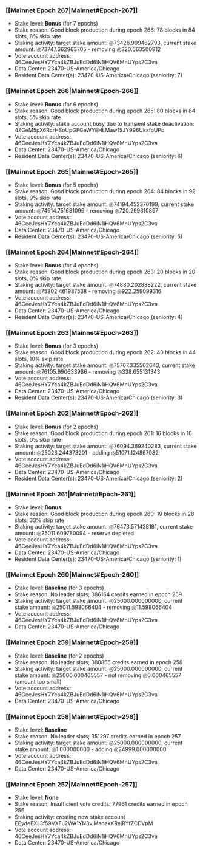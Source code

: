 ### [[Mainnet Epoch 267|Mainnet#Epoch-267]]
* Stake level: **Bonus** (for 7 epochs)
* Stake reason: Good block production during epoch 266: 78 blocks in 84 slots, 8% skip rate
* Staking activity: target stake amount: ◎73426.999462793, current stake amount: ◎73747.662963705 - removing ◎320.663500912
* Vote account address: 46CeeJesHY7Yca4kZBJuEdDd6iN1iHQV6MnUYps2C3va
* Data Center: 23470-US-America/Chicago
* Resident Data Center(s): 23470-US-America/Chicago (seniority: 7)
### [[Mainnet Epoch 266|Mainnet#Epoch-266]]
* Stake level: **Bonus** (for 6 epochs)
* Stake reason: Good block production during epoch 265: 80 blocks in 84 slots, 5% skip rate
* Staking activity: stake account busy due to transient stake deactivation: 4ZGeM5pX6RcrHSoUpGFGeWYEHLMaw15JY996UkxfoUPb
* Vote account address: 46CeeJesHY7Yca4kZBJuEdDd6iN1iHQV6MnUYps2C3va
* Data Center: 23470-US-America/Chicago
* Resident Data Center(s): 23470-US-America/Chicago (seniority: 6)
### [[Mainnet Epoch 265|Mainnet#Epoch-265]]
* Stake level: **Bonus** (for 5 epochs)
* Stake reason: Good block production during epoch 264: 84 blocks in 92 slots, 9% skip rate
* Staking activity: target stake amount: ◎74194.452370199, current stake amount: ◎74914.751681096 - removing ◎720.299310897
* Vote account address: 46CeeJesHY7Yca4kZBJuEdDd6iN1iHQV6MnUYps2C3va
* Data Center: 23470-US-America/Chicago
* Resident Data Center(s): 23470-US-America/Chicago (seniority: 5)
### [[Mainnet Epoch 264|Mainnet#Epoch-264]]
* Stake level: **Bonus** (for 4 epochs)
* Stake reason: Good block production during epoch 263: 20 blocks in 20 slots, 0% skip rate
* Staking activity: target stake amount: ◎74880.202888222, current stake amount: ◎75802.461987538 - removing ◎922.259099316
* Vote account address: 46CeeJesHY7Yca4kZBJuEdDd6iN1iHQV6MnUYps2C3va
* Data Center: 23470-US-America/Chicago
* Resident Data Center(s): 23470-US-America/Chicago (seniority: 4)
### [[Mainnet Epoch 263|Mainnet#Epoch-263]]
* Stake level: **Bonus** (for 3 epochs)
* Stake reason: Good block production during epoch 262: 40 blocks in 44 slots, 10% skip rate
* Staking activity: target stake amount: ◎75767.335502643, current stake amount: ◎76105.990633986 - removing ◎338.655131343
* Vote account address: 46CeeJesHY7Yca4kZBJuEdDd6iN1iHQV6MnUYps2C3va
* Data Center: 23470-US-America/Chicago
* Resident Data Center(s): 23470-US-America/Chicago (seniority: 3)
### [[Mainnet Epoch 262|Mainnet#Epoch-262]]
* Stake level: **Bonus** (for 2 epochs)
* Stake reason: Good block production during epoch 261: 16 blocks in 16 slots, 0% skip rate
* Staking activity: target stake amount: ◎76094.369240283, current stake amount: ◎25023.244373201 - adding ◎51071.124867082
* Vote account address: 46CeeJesHY7Yca4kZBJuEdDd6iN1iHQV6MnUYps2C3va
* Data Center: 23470-US-America/Chicago
* Resident Data Center(s): 23470-US-America/Chicago (seniority: 2)
### [[Mainnet Epoch 261|Mainnet#Epoch-261]]
* Stake level: **Bonus**
* Stake reason: Good block production during epoch 260: 19 blocks in 28 slots, 33% skip rate
* Staking activity: target stake amount: ◎76473.571428181, current stake amount: ◎25011.609780094 - reserve depleted
* Vote account address: 46CeeJesHY7Yca4kZBJuEdDd6iN1iHQV6MnUYps2C3va
* Data Center: 23470-US-America/Chicago
* Resident Data Center(s): 23470-US-America/Chicago (seniority: 1)
### [[Mainnet Epoch 260|Mainnet#Epoch-260]]
* Stake level: **Baseline** (for 3 epochs)
* Stake reason: No leader slots; 386164 credits earned in epoch 259
* Staking activity: target stake amount: ◎25000.000000000, current stake amount: ◎25011.598066404 - removing ◎11.598066404
* Vote account address: 46CeeJesHY7Yca4kZBJuEdDd6iN1iHQV6MnUYps2C3va
* Data Center: 23470-US-America/Chicago
### [[Mainnet Epoch 259|Mainnet#Epoch-259]]
* Stake level: **Baseline** (for 2 epochs)
* Stake reason: No leader slots; 380855 credits earned in epoch 258
* Staking activity: target stake amount: ◎25000.000000000, current stake amount: ◎25000.000465557 - not removing ◎0.000465557 (amount too small)
* Vote account address: 46CeeJesHY7Yca4kZBJuEdDd6iN1iHQV6MnUYps2C3va
* Data Center: 23470-US-America/Chicago
### [[Mainnet Epoch 258|Mainnet#Epoch-258]]
* Stake level: **Baseline**
* Stake reason: No leader slots; 351297 credits earned in epoch 257
* Staking activity: target stake amount: ◎25000.000000000, current stake amount: ◎1.000000000 - adding ◎24999.000000000
* Vote account address: 46CeeJesHY7Yca4kZBJuEdDd6iN1iHQV6MnUYps2C3va
* Data Center: 23470-US-America/Chicago
### [[Mainnet Epoch 257|Mainnet#Epoch-257]]
* Stake level: **None**
* Stake reason: Insufficient vote credits: 77961 credits earned in epoch 256
* Staking activity: creating new stake account EEydeEXij3f59VXFu2WA1YN8vjMaoakXRejRYfZCDVpM
* Vote account address: 46CeeJesHY7Yca4kZBJuEdDd6iN1iHQV6MnUYps2C3va
* Data Center: 23470-US-America/Chicago